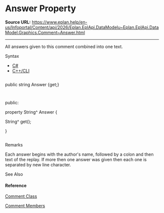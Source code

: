 # Answer Property

**Source URL:** https://www.eplan.help/en-us/Infoportal/Content/api/2026/Eplan.EplApi.DataModelu~Eplan.EplApi.DataModel.Graphics.Comment~Answer.html

---

All answers given to this comment combined into one text.

Syntax

- [C#](#i-syntax-CS)
- [C++/CLI](#i-syntax-CPP2005)

```
```
public string Answer {get;}
```
```

```
```
public:
property String^ Answer {
   String^ get();
}
```
```

Remarks

Each answer begins with the author's name, followed by a colon and then text of the replay. If more then one answer was given then each one is separated by new line character.



See Also

#### Reference

[Comment Class](Eplan.EplApi.DataModelu~Eplan.EplApi.DataModel.Graphics.Comment.html)
  
[Comment Members](Eplan.EplApi.DataModelu~Eplan.EplApi.DataModel.Graphics.Comment_members.html)
